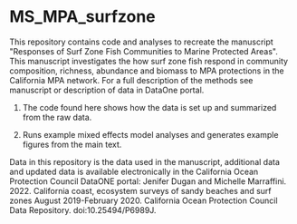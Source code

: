 # MS_MPA_surfzone

This repository contains code and analyses to recreate the manuscript "Responses of Surf Zone Fish Communities to Marine Protected Areas".
This manuscript investigates the how surf zone fish respond in community composition, richness, abundance and biomass to MPA protections in the California MPA network. For a full description of the methods see manuscript or description of data in DataOne portal. 

1) The code found here shows how the data is set up and summarized from the raw data. 

2) Runs example mixed effects model analyses and generates example figures from the main text.

Data in this repository is the data used in the manuscript, additional data and updated data is available electronically in the California Ocean Protection Council DataONE portal: Jenifer Dugan and Michelle Marraffini. 2022. California coast, ecosystem surveys of sandy beaches and surf zones August 2019-February 2020. California Ocean Protection Council Data Repository. doi:10.25494/P6989J. 

